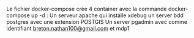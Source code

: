 Le fichier docker-compose crée 4 container avec la commande docker-compose up -d :
Un serveur apache qui installe xdebug
un server bdd postgres avec une extension POSTGIS
Un server pgadmin avec comme identifiant breton.nathan100@gmail.com et mdp1